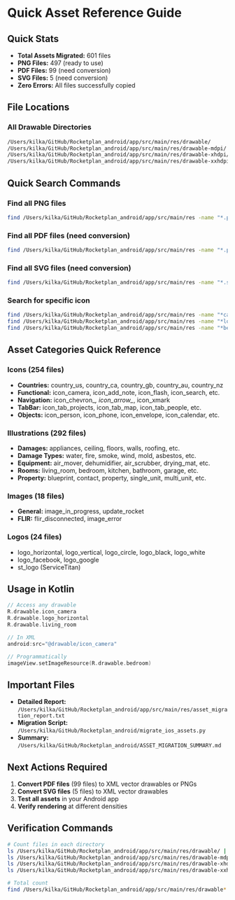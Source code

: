 # Quick Asset Reference Guide

## Quick Stats
- **Total Assets Migrated:** 601 files
- **PNG Files:** 497 (ready to use)
- **PDF Files:** 99 (need conversion)
- **SVG Files:** 5 (need conversion)
- **Zero Errors:** All files successfully copied

## File Locations

### All Drawable Directories
```bash
/Users/kilka/GitHub/Rocketplan_android/app/src/main/res/drawable/
/Users/kilka/GitHub/Rocketplan_android/app/src/main/res/drawable-mdpi/
/Users/kilka/GitHub/Rocketplan_android/app/src/main/res/drawable-xhdpi/
/Users/kilka/GitHub/Rocketplan_android/app/src/main/res/drawable-xxhdpi/
```

## Quick Search Commands

### Find all PNG files
```bash
find /Users/kilka/GitHub/Rocketplan_android/app/src/main/res -name "*.png" -type f
```

### Find all PDF files (need conversion)
```bash
find /Users/kilka/GitHub/Rocketplan_android/app/src/main/res -name "*.pdf" -type f
```

### Find all SVG files (need conversion)
```bash
find /Users/kilka/GitHub/Rocketplan_android/app/src/main/res -name "*.svg" -type f
```

### Search for specific icon
```bash
find /Users/kilka/GitHub/Rocketplan_android/app/src/main/res -name "*camera*"
find /Users/kilka/GitHub/Rocketplan_android/app/src/main/res -name "*logo*"
find /Users/kilka/GitHub/Rocketplan_android/app/src/main/res -name "*bedroom*"
```

## Asset Categories Quick Reference

### Icons (254 files)
- **Countries:** country_us, country_ca, country_gb, country_au, country_nz
- **Functional:** icon_camera, icon_add_note, icon_flash, icon_search, etc.
- **Navigation:** icon_chevron_*, icon_arrow_*, icon_xmark
- **TabBar:** icon_tab_projects, icon_tab_map, icon_tab_people, etc.
- **Objects:** icon_person, icon_phone, icon_envelope, icon_calendar, etc.

### Illustrations (292 files)
- **Damages:** appliances, ceiling, floors, walls, roofing, etc.
- **Damage Types:** water, fire, smoke, wind, mold, asbestos, etc.
- **Equipment:** air_mover, dehumidifier, air_scrubber, drying_mat, etc.
- **Rooms:** living_room, bedroom, kitchen, bathroom, garage, etc.
- **Property:** blueprint, contact, property, single_unit, multi_unit, etc.

### Images (18 files)
- **General:** image_in_progress, update_rocket
- **FLIR:** flir_disconnected, image_error

### Logos (24 files)
- logo_horizontal, logo_vertical, logo_circle, logo_black, logo_white
- logo_facebook, logo_google
- st_logo (ServiceTitan)

## Usage in Kotlin

```kotlin
// Access any drawable
R.drawable.icon_camera
R.drawable.logo_horizontal
R.drawable.living_room

// In XML
android:src="@drawable/icon_camera"

// Programmatically
imageView.setImageResource(R.drawable.bedroom)
```

## Important Files
- **Detailed Report:** `/Users/kilka/GitHub/Rocketplan_android/app/src/main/res/asset_migration_report.txt`
- **Migration Script:** `/Users/kilka/GitHub/Rocketplan_android/migrate_ios_assets.py`
- **Summary:** `/Users/kilka/GitHub/Rocketplan_android/ASSET_MIGRATION_SUMMARY.md`

## Next Actions Required

1. **Convert PDF files** (99 files) to XML vector drawables or PNGs
2. **Convert SVG files** (5 files) to XML vector drawables
3. **Test all assets** in your Android app
4. **Verify rendering** at different densities

## Verification Commands

```bash
# Count files in each directory
ls /Users/kilka/GitHub/Rocketplan_android/app/src/main/res/drawable/ | wc -l
ls /Users/kilka/GitHub/Rocketplan_android/app/src/main/res/drawable-mdpi/ | wc -l
ls /Users/kilka/GitHub/Rocketplan_android/app/src/main/res/drawable-xhdpi/ | wc -l
ls /Users/kilka/GitHub/Rocketplan_android/app/src/main/res/drawable-xxhdpi/ | wc -l

# Total count
find /Users/kilka/GitHub/Rocketplan_android/app/src/main/res/drawable* -type f \( -name "*.png" -o -name "*.pdf" -o -name "*.svg" \) | wc -l
```
